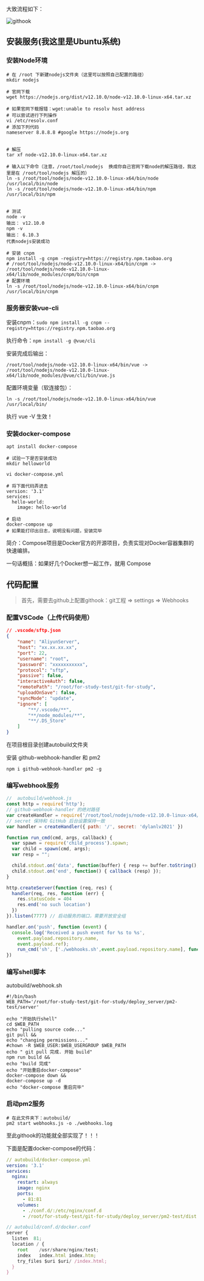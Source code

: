 大致流程如下：

![githook](assets/githook.png)



## 安装服务(我这里是Ubuntu系统)

### 安装Node环境

```shell
# 在 /root 下新建nodejs文件夹（这里可以按照自己配置的路径）
mkdir nodejs

# 官网下载
wget https://nodejs.org/dist/v12.10.0/node-v12.10.0-linux-x64.tar.xz

# 如果官网下载报错：wget:unable to resolv host address
# 可以尝试进行下列操作
vi /etc/resolv.conf
# 添加下列代码
nameserver 8.8.8.8 #google https://nodejs.org


# 解压
tar xf node-v12.10.0-linux-x64.tar.xz

# 输入以下命令（注意，/root/tool/nodejs  换成你自己官网下载node的解压路径，我这里是在 /root/tool/nodejs 解压的）
ln -s /root/tool/nodejs/node-v12.10.0-linux-x64/bin/node /usr/local/bin/node
ln -s /root/tool/nodejs/node-v12.10.0-linux-x64/bin/npm /usr/local/bin/npm


# 测试
node -v
输出： v12.10.0
npm -v
输出： 6.10.3
代表nodejs安装成功

# 安装 cnpm
npm install -g cnpm -registry=https://registry.npm.taobao.org
# /root/tool/nodejs/node-v12.10.0-linux-x64/bin/cnpm -> /root/tool/nodejs/node-v12.10.0-linux-x64/lib/node_modules/cnpm/bin/cnpm
# 配置环境
ln -s /root/tool/nodejs/node-v12.10.0-linux-x64/bin/cnpm /usr/local/bin/cnpm
```



### 服务器安装vue-cli

安装cnpm：`sudo npm install -g cnpm --registry=https://registry.npm.taobao.org`

执行命令：`npm install -g @vue/cli`

安装完成后输出：

```shell
/root/tool/nodejs/node-v12.10.0-linux-x64/bin/vue -> /root/tool/nodejs/node-v12.10.0-linux-x64/lib/node_modules/@vue/cli/bin/vue.js
```

配置环境变量（软连接包）：

```shell
ln -s /root/tool/nodejs/node-v12.10.0-linux-x64/bin/vue /usr/local/bin/
```

执行 vue -V 生效！



### 安装docker-compose

```shell
apt install docker-compose

# 试验一下是否安装成功
mkdir helloworld

vi docker-compose.yml

# 将下面代码弄进去
version: '3.1'
services:
  hello-world:
    image: hello-world

# 启动
docker-compose up
# 如果能打印出日志，说明没有问题，安装完毕
```

简介：Compose项目是Docker官方的开源项目，负责实现对Docker容器集群的快速编排。

一句话概括：如果好几个Docker想一起工作，就用 Compose



## 代码配置

> 首先，需要去github上配置githook：git工程 => settings => Webhooks



### 配置VSCode（上传代码使用）

```json
// .vscode/sftp.json
{
    "name": "AliyunServer",
    "host": "xx.xx.xx.xx",
    "port": 22,     
    "username": "root",
    "password": "xxxxxxxxxxx", 
    "protocol": "sftp", 
    "passive": false,
    "interactiveAuth": false,
    "remotePath": "/root/for-study-test/git-for-study",    
    "uploadOnSave": false, 
    "syncMode": "update",
    "ignore": [            
        "**/.vscode/**",
        "**/node_modules/**",
        "**/.DS_Store"
    ]
}
```



在项目根目录创建autobuild文件夹

安装 github-webhook-handler 和 pm2

```shell
npm i github-webhook-handler pm2 -g
```



### **编写webhook服务**

```js
//  autobuild/webhook.js
const http = require('http');
// github-webhook-handler 的绝对路径
var createHandler = require('/root/tool/nodejs/node-v12.10.0-linux-x64/lib/node_modules/github-webhook-handler')
// secret 保持和 GitHub 后台设置保持一致
var handler = createHandler({ path: '/', secret: 'dylanlv2021' })

function run_cmd(cmd, args, callback) {
  var spawn = require('child_process').spawn;
  var child = spawn(cmd, args);
  var resp = "";

  child.stdout.on('data', function(buffer) { resp += buffer.toString(); });
  child.stdout.on('end', function() { callback (resp) });
}

http.createServer(function (req, res) {
  handler(req, res, function (err) {
    res.statusCode = 404
    res.end('no such location')
  })
}).listen(7777) // 启动服务的端口，需要开放安全组

handler.on('push', function (event) {
  console.log('Received a push event for %s to %s',
    event.payload.repository.name,
    event.payload.ref);
    run_cmd('sh', ['./webhooks.sh',event.payload.repository.name], function(text){ console.log(text) });
})
```



### **编写shell脚本**

autobuild/webhook.sh

```shell
#!/bin/bash
WEB_PATH='/root/for-study-test/git-for-study/deploy_server/pm2-test/server'

echo "开始执行shell"
cd $WEB_PATH
echo "pulling source code..."
git pull &&
echo "changing permissions..."
#chown -R $WEB_USER:$WEB_USERGROUP $WEB_PATH
echo " git pull 完成. 开始 build"
npm run build &&
echo "build 完成"
echo "开始重启docker-compose"
docker-compose down &&
docker-compose up -d
echo "docker-compose 重启完毕"
```



### **启动pm2服务**

```shell
# 在此文件夹下：autobuild/ 
pm2 start webhooks.js -o ./webhooks.log
```



至此githook的功能就全部实现了！！！

下面是配置docker-compose的代码：

```yaml
// autobuild/docker-compose.yml
version: '3.1'
services:
  nginx:
    restart: always
    image: nginx
    ports:
      - 81:81
    volumes:
      - ./conf.d/:/etc/nginx/conf.d
      - /root/for-study-test/git-for-study/deploy_server/pm2-test/dist:/usr/share/nginx/test/
```

```js
// autobuild/conf.d/docker.conf
server {
  listen  81;
  location / {
    root    /usr/share/nginx/test;
    index   index.html index.htm;
    try_files $uri $uri/ /index.html;
  }
}
```













